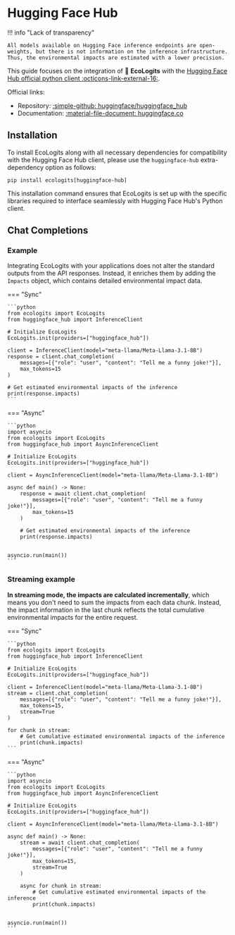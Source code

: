 # Hugging Face Hub

!!! info "Lack of transparency"
    
    All models available on Hugging Face inference endpoints are open-weights, but there is not information on the inference infrastructure. Thus, the environmental impacts are estimated with a lower precision.

This guide focuses on the integration of :seedling: **EcoLogits** with the [Hugging Face Hub official python client :octicons-link-external-16:](https://github.com/huggingface/huggingface_hub).

Official links:

* Repository: [:simple-github: huggingface/huggingface_hub](https://github.com/huggingface/huggingface_hub)
* Documentation: [:material-file-document: huggingface.co](https://huggingface.co/docs/huggingface_hub/index)


## Installation

To install EcoLogits along with all necessary dependencies for compatibility with the Hugging Face Hub client, please use the `huggingface-hub` extra-dependency option as follows:

```shell
pip install ecologits[huggingface-hub]
```

This installation command ensures that EcoLogits is set up with the specific libraries required to interface seamlessly with Hugging Face Hub's Python client.

## Chat Completions

### Example

Integrating EcoLogits with your applications does not alter the standard outputs from the API responses. Instead, it enriches them by adding the `Impacts` object, which contains detailed environmental impact data.

=== "Sync"

    ```python
    from ecologits import EcoLogits
    from huggingface_hub import InferenceClient
    
    # Initialize EcoLogits
    EcoLogits.init(providers=["huggingface_hub"])
    
    client = InferenceClient(model="meta-llama/Meta-Llama-3.1-8B")
    response = client.chat_completion(
        messages=[{"role": "user", "content": "Tell me a funny joke!"}],
        max_tokens=15
    )
    
    # Get estimated environmental impacts of the inference
    print(response.impacts)
    ```

=== "Async"

    ```python
    import asyncio
    from ecologits import EcoLogits
    from huggingface_hub import AsyncInferenceClient
    
    # Initialize EcoLogits
    EcoLogits.init(providers=["huggingface_hub"])
    
    client = AsyncInferenceClient(model="meta-llama/Meta-Llama-3.1-8B")
    
    async def main() -> None:
        response = await client.chat_completion(
            messages=[{"role": "user", "content": "Tell me a funny joke!"}],
            max_tokens=15
        )
        
        # Get estimated environmental impacts of the inference
        print(response.impacts)
    
    
    asyncio.run(main())
    ```


### Streaming example

**In streaming mode, the impacts are calculated incrementally**, which means you don't need to sum the impacts from each data chunk. Instead, the impact information in the last chunk reflects the total cumulative environmental impacts for the entire request.

=== "Sync"

    ```python
    from ecologits import EcoLogits
    from huggingface_hub import InferenceClient
    
    # Initialize EcoLogits
    EcoLogits.init(providers=["huggingface_hub"])
    
    client = InferenceClient(model="meta-llama/Meta-Llama-3.1-8B")
    stream = client.chat_completion(
        messages=[{"role": "user", "content": "Tell me a funny joke!"}],
        max_tokens=15,
        stream=True
    )
    
    for chunk in stream:
        # Get cumulative estimated environmental impacts of the inference
        print(chunk.impacts)
    ```

=== "Async"

    ```python
    import asyncio
    from ecologits import EcoLogits
    from huggingface_hub import AsyncInferenceClient
    
    # Initialize EcoLogits
    EcoLogits.init(providers=["huggingface_hub"])
    
    client = AsyncInferenceClient(model="meta-llama/Meta-Llama-3.1-8B")
    
    async def main() -> None:
        stream = await client.chat_completion(
            messages=[{"role": "user", "content": "Tell me a funny joke!"}],
            max_tokens=15,
            stream=True
        )
        
        async for chunk in stream:
            # Get cumulative estimated environmental impacts of the inference
            print(chunk.impacts)
    
    
    asyncio.run(main())
    ```

